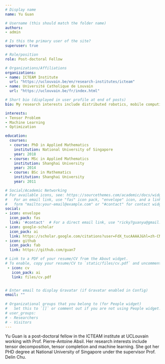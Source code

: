```yaml
---
# Display name
name: Yu Guan

# Username (this should match the folder name)
authors:
- admin

# Is this the primary user of the site?
superuser: true

# Role/position
role: Post-doctoral Fellow

# Organizations/Affiliations
organizations:
- name: ICTEAM Institute
  url: "https://uclouvain.be/en/research-institutes/icteam"
- name: Université Catholique de Louvain
  url: "https://uclouvain.be/fr/index.html"

# Short bio (displayed in user profile at end of posts)
bio: My research interests include distributed robotics, mobile computing and programmable matter.

interests:
- Tensor Problem
- Machine Learning
- Optimization

education:
  courses:
  - course: PhD in Applied Mathematics
    institution: National University of Singapore
    year: 2018
  - course: MSc in Applied Mathematics
    institution: Shanghai University
    year: 2014
  - course: BSc in Mathematics
    institution: Shanghai University
    year: 2011

# Social/Academic Networking
# For available icons, see: https://sourcethemes.com/academic/docs/widgets/#icons
#   For an email link, use "fas" icon pack, "envelope" icon, and a link in the
#   form "mailto:your-email@example.com" or "#contact" for contact widget.
social:
- icon: envelope
  icon_pack: fas
  link: '#contact'  # For a direct email link, use "ricky7guanyu@gmail.com".
- icon: google-scholar
  icon_pack: ai
  link: https://scholar.google.com/citations?user=FdX_tucAAAAJ&hl=zh-CN
- icon: github
  icon_pack: fab
  link: https://github.com/guan7

# Link to a PDF of your resume/CV from the About widget.
# To enable, copy your resume/CV to `static/files/cv.pdf` and uncomment the lines below.
 - icon: cv
   icon_pack: ai
   link: files/cv.pdf


# Enter email to display Gravatar (if Gravatar enabled in Config)
email: ""
  
# Organizational groups that you belong to (for People widget)
#   Set this to `[]` or comment out if you are not using People widget.  
# user_groups:
# - Researchers
# - Visitors
---
```


Yu Guan is a post-doctoral fellow in the ICTEAM institute at UCLouvain working with Prof. Pierre-Antoine Absil. Her research interests include tensor decomposition, tensor completion and machine learning. She got her PHD degree at National University of Singapore under the supervisor Prof. Delin Chu.


